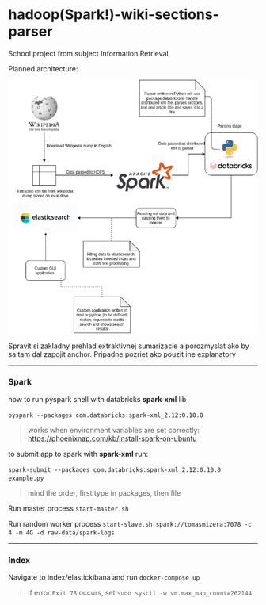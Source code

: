 # hadoop(Spark!)-wiki-sections-parser

School project from subject Information Retrieval

Planned architecture:

![](doc/architecture_plan.png)


Spravit si zakladny prehlad extraktivnej sumarizacie a porozmyslat ako by sa tam dal zapojit anchor.
Pripadne pozriet ako pouzit ine explanatory 



----

### Spark

how to run pyspark shell with databricks **spark-xml** lib 

`pyspark --packages com.databricks:spark-xml_2.12:0.10.0`

> works when environment variables are set correctly: https://phoenixnap.com/kb/install-spark-on-ubuntu

to submit app to spark with **spark-xml** run:

`spark-submit --packages com.databricks:spark-xml_2.12:0.10.0 example.py`

> mind the order, first type in packages, then file

Run master process
`start-master.sh`

Run random worker process
`start-slave.sh spark://tomasmizera:7078 -c 4 -m 4G -d raw-data/spark-logs`


---

### Index

Navigate to index/elastickibana and run `docker-compose up` 

> if error `Exit 78` occurs, set `sudo sysctl -w vm.max_map_count=262144`



